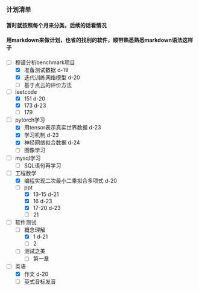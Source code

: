 ### 计划清单
#### 暂时就按照每个月来分类，后续的话看情况
#### 用markdown来做计划，也省的找别的软件，顺带熟悉熟悉markdown语法这样子

- [ ] 穆谱分析benchmark项目
  + [x] 准备测试数据 d-19
  + [x] 迭代训练网络模型 d-20
  + [ ] 基于点云的评价方法
- [ ] leetcode
  + [x] 151 d-20
  + [x] 173 d-23
  + [ ] 179
- [ ] pytorch学习
  + [x] 用tensor表示真实世界数据 d-23
  + [x] 学习机制 d-23
  + [x] 神经网络拟合数据 d-24
  + [ ] 图像学习
- [ ] mysql学习
  + [ ] SQL语句再学习
- [ ] 工程数学
  + [x] 编程实现二次最小二乘拟合多项式 d-20
  + [ ] ppt
    + [x] 13-15 d-21
    + [x] 16 d-23
    + [x] 17-20 d-23
    + [ ] 21
- [ ] 软件测试
  + [ ] 概念理解
    + [x] 1 d-21
    + [ ] 2
  + [ ] 测试之美
    + [ ] 第一章
- [ ] 英语
  + [x] 作文 d-20
  + [ ] 英式音标发音